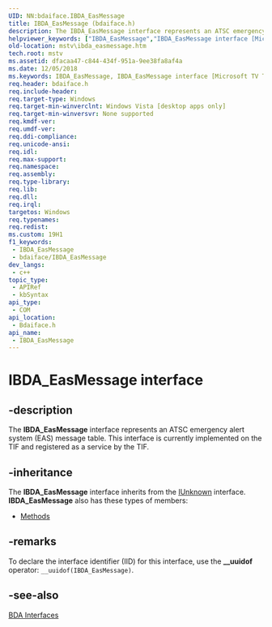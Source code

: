 ```yaml
---
UID: NN:bdaiface.IBDA_EasMessage
title: IBDA_EasMessage (bdaiface.h)
description: The IBDA_EasMessage interface represents an ATSC emergency alert system (EAS) message table.
helpviewer_keywords: ["IBDA_EasMessage","IBDA_EasMessage interface [Microsoft TV Technologies]","IBDA_EasMessage interface [Microsoft TV Technologies]","described","IBDA_EasMessageInterface","bdaiface/IBDA_EasMessage","mstv.ibda_easmessage"]
old-location: mstv\ibda_easmessage.htm
tech.root: mstv
ms.assetid: dfacaa47-c844-434f-951a-9ee38fa8af4a
ms.date: 12/05/2018
ms.keywords: IBDA_EasMessage, IBDA_EasMessage interface [Microsoft TV Technologies], IBDA_EasMessage interface [Microsoft TV Technologies],described, IBDA_EasMessageInterface, bdaiface/IBDA_EasMessage, mstv.ibda_easmessage
req.header: bdaiface.h
req.include-header: 
req.target-type: Windows
req.target-min-winverclnt: Windows Vista [desktop apps only]
req.target-min-winversvr: None supported
req.kmdf-ver: 
req.umdf-ver: 
req.ddi-compliance: 
req.unicode-ansi: 
req.idl: 
req.max-support: 
req.namespace: 
req.assembly: 
req.type-library: 
req.lib: 
req.dll: 
req.irql: 
targetos: Windows
req.typenames: 
req.redist: 
ms.custom: 19H1
f1_keywords:
 - IBDA_EasMessage
 - bdaiface/IBDA_EasMessage
dev_langs:
 - c++
topic_type:
 - APIRef
 - kbSyntax
api_type:
 - COM
api_location:
 - Bdaiface.h
api_name:
 - IBDA_EasMessage
---
```


# IBDA_EasMessage interface


## -description

The <b>IBDA_EasMessage</b> interface represents an ATSC emergency alert system (EAS) message table. This interface is currently implemented on the TIF and registered as a service by the TIF.

## -inheritance

The <b>IBDA_EasMessage</b> interface inherits from the <a href="/windows/desktop/api/unknwn/nn-unknwn-iunknown">IUnknown</a> interface. <b>IBDA_EasMessage</b> also has these types of members:
<ul>
<li><a href="https://docs.microsoft.com/">Methods</a></li>
</ul>

## -remarks

To declare the interface identifier (IID) for this interface, use the <b>__uuidof</b> operator: <code>__uuidof(IBDA_EasMessage)</code>.

## -see-also

<a href="/previous-versions/windows/desktop/mstv/bda-interfaces">BDA Interfaces</a>
